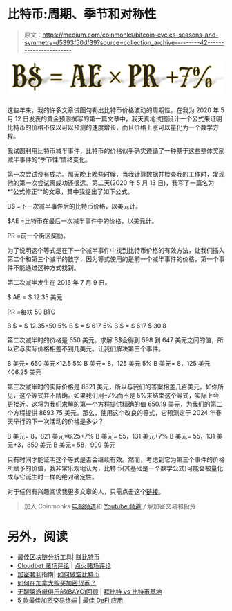 # 比特币:周期、季节和对称性

> 原文：<https://medium.com/coinmonks/bitcoin-cycles-seasons-and-symmetry-d5393f50df39?source=collection_archive---------42----------------------->

![](img/5425a85f61e81789a7e1e044a2f51b29.png)

这些年来，我的许多文章试图勾勒出比特币价格波动的周期性。在我为 2020 年 5 月 12 日发表的黄金预测撰写的第一篇文章中，我天真地试图设计一个公式来证明比特币的价格不仅以可以预测的速度增长，而且价格上涨可以量化为一个数学方程。

我试图利用比特币减半事件，比特币的价格似乎确实遵循了一种基于这些整体奖励减半事件的“季节性”情绪变化。

第一次尝试没有成功。那天晚上晚些时候，当我计算数据并检查我的工作时，发现他的第一次尝试离成功还很远。第二天(2020 年 5 月 13 日)，我写了一篇名为*“公式修正”*的文章，其中我提出了如下公式。

B$ =下一次减半事件后的比特币价格，以美元计。

$AE =比特币在最后一次减半事件中的价格，以美元计。

PR =前一个街区奖励。

为了说明这个等式是在下一个减半事件中找到比特币价格的有效方法，让我们插入第二个和第三个减半的数字，因为等式使用的是前一个减半事件的价格，第一个事件不能通过这种方式找到。

第二次减半发生在 2016 年 7 月 9 日。

$ AE = $ 12.35 美元

PR =每块 50 BTC

B $ = $ 12.35×50 5%
B $ = $ 617 5%
B $ = $ 617 $ 30.8

第二次减半时的价格是 650 美元。求解 B$会得到 598 到 647 美元之间的值，所以它与实际价格相差不到几美元。让我们解决第三个事件。

B 美元= 650 美元×12.5 5%
B 美元= 8，125 美元 5%
B 美元= 8，125 美元 406.25 美元

第三次减半时的实际价格是 8821 美元，所以与我们的答案相差几百美元。如你所见，这个等式并不精确。如果我们用+7%而不是 5%来结束这个等式，实际上会更接近。这将为我们求解的第一个方程提供精确的值 650.19 美元，为我们的第二个方程提供 8693.75 美元。那么，使用这个改良的等式，它预测定于 2024 年春天举行的下一次活动的价格是多少？

B 美元= 8，821 美元×6.25+7%
B 美元= 55，131 美元+7%
B 美元= 55，131 美元+3，859 美元
B 美元= 58，990 美元

只有时间才能证明这个等式是否会继续有效。然而，考虑到它为第三个事件的价格所赋予的价值，我非常乐观地认为，比特币(其基础是一个数学公式)可能会被量化成与它诞生时一样的绝对确定性。

对于任何有兴趣阅读我更多文章的人，只需点击这个[链接](https://www.thegoldforecast.com/bitcoin)。

> 加入 Coinmonks [电报频道](https://t.me/coincodecap)和 [Youtube 频道](https://www.youtube.com/c/coinmonks/videos)了解加密交易和投资

# 另外，阅读

*   最佳[区块链分析](https://bitquery.io/blog/best-blockchain-analysis-tools-and-software)工具| [赚比特币](/coinmonks/earn-bitcoin-6e8bd3c592d9)
*   [Cloudbet 赌场评论](https://coincodecap.com/cloudbet-casino-review) | [点火赌场评论](https://coincodecap.com/ignition-casino-review)
*   [加密套利](/coinmonks/crypto-arbitrage-guide-how-to-make-money-as-a-beginner-62bfe5c868f6)指南| [如何做空比特币](/coinmonks/how-to-short-bitcoin-568a2d0b4ae5)
*   [如何在加拿大购买加密货币？](https://coincodecap.com/how-to-buy-cryptocurrency-in-canada)
*   [无聊猿游艇俱乐部(BAYC)回顾](https://coincodecap.com/bored-ape-yacht-club-bayc-review) | [拜比特 vs 比特币基地](https://coincodecap.com/bybit-vs-coinbase)
*   [5 款最佳加密交易终端](https://coincodecap.com/crypto-trading-terminals) | [最佳 DeFi 应用](https://coincodecap.com/best-defi-apps)